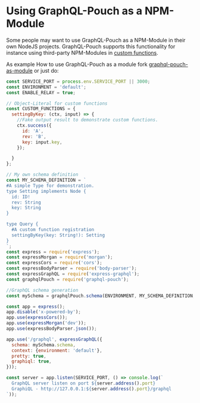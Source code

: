 # Using GraphQL-Pouch as a NPM-Module

Some people may want to use GraphQL-Pouch as a NPM-Module in their own NodeJS projects. GraphQL-Pouch supports this functionality for instance using third-party NPM-Modules in [custom functions](custom-functions.md).

As example How to use GraphQL-Pouch as a module fork [graphql-pouch-as-module](https://github.com/MikeBild/graphql-pouch-as-library) or just do:

```javascript
const SERVICE_PORT = process.env.SERVICE_PORT || 3000;
const ENVIRONMENT = 'default';
const ENABLE_RELAY = true;

// Object-Literal for custom functions
const CUSTOM_FUNCTIONS = {
  settingByKey: (ctx, input) => {
    //Fake output result to demonstrate custom functions.
    ctx.success({
      id: 'A',
      rev: 'B',
      key: input.key,
    });

  }
};

// My own schema definition
const MY_SCHEMA_DEFINITION = `
#A simple Type for demonstration.
type Setting implements Node {
  id: ID!
  rev: String
  key: String
}

type Query {
  #A custom function registration
  settingByKey(key: String!): Setting
}
`;
const express = require('express');
const expressMorgan = require('morgan');
const expressCors = require('cors');
const expressBodyParser = require('body-parser');
const expressGraphQL = require('express-graphql');
const graphqlPouch = require('graphql-pouch');

//GraphQL schema generation
const mySchema = graphqlPouch.schema(ENVIRONMENT, MY_SCHEMA_DEFINITION, ENABLE_RELAY, CUSTOM_FUNCTIONS);

const app = express();
app.disable('x-powered-by');
app.use(expressCors());
app.use(expressMorgan('dev'));
app.use(expressBodyParser.json());

app.use('/graphql', expressGraphQL({
  schema: mySchema.schema,
  context: {environment: 'default'},
  pretty: true,
  graphiql: true,
}));

const server = app.listen(SERVICE_PORT, () => console.log(`
  GraphQL server listen on port ${server.address().port}
  GraphiQL - http://127.0.0.1:${server.address().port}/graphql
`));
```
